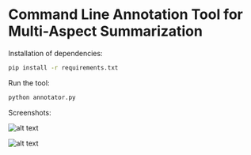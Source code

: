 # Command Line Annotation Tool for Multi-Aspect Summarization

Installation of dependencies:

```bash
pip install -r requirements.txt
```

Run the tool:

```bash
python annotator.py
```

Screenshots:

![alt text](screenshot_1.png)

![alt text](screenshot_2.png)
